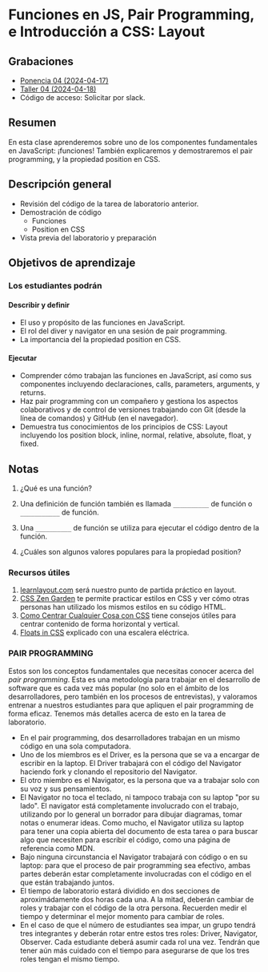 # Funciones en JS, Pair Programming, e Introducción a CSS: Layout

## Grabaciones
- [Ponencia 04 (2024-04-17)](https://us06web.zoom.us/rec/share/c0Qv4RK2TFTdAl-wekHjevmezjWYFxnKjUj3sqyyrKvY7ALp0-tbKAB5SKXkYhDX.rX5ODyAlI5JaD-9L)
- [Taller 04 (2024-04-18)](https://us06web.zoom.us/rec/share/ii7t3iZl8uglJt5o4MiSNbEHFN-AD3IBxmvxGPOrPSof0yXcz3VDAgVSlGtln9Uv.QutUZKfgLbV_rUqz)
- Código de acceso: Solicitar por slack.

## Resumen

En esta clase aprenderemos sobre uno de los componentes fundamentales en JavaScript: ¡funciones! También explicaremos y demostraremos el pair programming, y la propiedad position en CSS.

## Descripción general

- Revisión del código de la tarea de laboratorio anterior.
- Demostración de código
  - Funciones
  - Position en CSS
- Vista previa del laboratorio y preparación

## Objetivos de aprendizaje

### Los estudiantes podrán

#### Describir y definir

- El uso y propósito de las funciones en JavaScript.
- El rol del diver y navigator en una sesión de pair programming.
- La importancia del la propiedad position en CSS.

#### Ejecutar

- Comprender cómo trabajan las funciones en JavaScript, así como sus componentes incluyendo declaraciones, calls, parameters, arguments, y returns.
- Haz pair programming con un compañero y gestiona los aspectos colaborativos y de control de versiones trabajando con Git (desde la línea de comandos) y GitHub (en el navegador).
- Demuestra tus conocimientos de los principios de CSS: Layout incluyendo los position block, inline, normal, relative, absolute, float, y fixed.

## Notas

1. ¿Qué es una función?

1. Una definición de función también es llamada `__________` de función o `___________` de función.

1. Una `__________` de función se utiliza para ejecutar el código dentro de la función.

1. ¿Cuáles son algunos valores populares para la propiedad position?

### Recursos útiles

1. [learnlayout.com](http://es.learnlayout.com) será nuestro punto de partida práctico en layout.
1. [CSS Zen Garden](http://www.csszengarden.com/) te permite practicar estilos en CSS y ver cómo otras personas han utilizado los mismos estilos en su código HTML.
1. [Como Centrar Cualquier Cosa con CSS](https://www.freecodecamp.org/espanol/news/centrar-en-html-div-con-css/) tiene consejos útiles para centrar contenido de forma horizontal y vertical.
1. [Floats in CSS](https://medium.freecodecamp.org/css-floats-explained-by-riding-an-escalator-57fa55232333) explicado con una escalera eléctrica.

### PAIR PROGRAMMING

Estos son los conceptos fundamentales que necesitas conocer acerca del *pair programming*. Esta es una metodología para trabajar en el desarrollo de software que es cada vez más popular (no solo en el ámbito de los desarrolladores, pero también en los procesos de entrevistas), y valoramos entrenar a nuestros estudiantes para que apliquen el pair programming de forma eficaz. Tenemos más detalles acerca de esto en la tarea de laboratorio.

- En el pair programming, dos desarrolladores trabajan en un mismo código en una sola computadora.
- Uno de los miembros es el Driver, es la persona que se va a encargar de escribir en la laptop. El Driver trabajará con el código del Navigator haciendo fork y clonando el repositorio del Navigator.
- El otro miembro es el Navigator, es la persona que va a trabajar solo con su voz y sus pensamientos.
- El Navigator no toca el teclado, ni tampoco trabaja con su laptop "por su lado". El navigator está completamente involucrado con el trabajo, utilizando por lo general un borrador para dibujar diagramas, tomar notas o enumerar ideas.  Como mucho, el Navigator utiliza su laptop para tener una copia abierta del documento de esta tarea o para buscar algo que necesiten para escribir el código, como una página de referencia como MDN.
- Bajo ninguna circunstancia el Navigator trabajará con código o en su laptop: para que el proceso de pair programming sea efectivo, ambas partes deberán estar completamente involucradas con el código en el que están trabajando juntos.
- El tiempo de laboratorio estará dividido en dos secciones de aproximádamente dos horas cada una. A la mitad, deberán cambiar de roles y trabajar con el código de la otra persona. Recuerden medir el tiempo y determinar el mejor momento para cambiar de roles.
- En el caso de que el número de estudiantes sea impar, un grupo tendrá tres integrantes y deberán rotar entre estos tres roles: Driver, Navigator, Observer. Cada estudiante deberá asumir cada rol una vez. Tendrán que tener aún más cuidado con el tiempo para asegurarse de que los tres roles tengan el mismo tiempo. 
